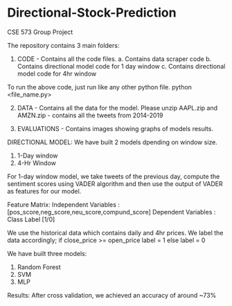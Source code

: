 # Directional-Stock-Prediction
CSE 573 Group Project

The repository contains 3 main folders:

1. CODE - Contains all the code files.
  a. Contains data scraper code 
  b. Contains directional model code for 1 day window
  c. Contains directional model code for 4hr window

  To run the above code, just run like any other python file. 
    python <file_name.py>

2. DATA - Contains all the data for the model.
  Please unzip AAPL.zip and AMZN.zip - contains all the tweets from 2014-2019

3. EVALUATIONS - Contains images showing graphs of models results.


DIRECTIONAL MODEL:
We have built 2 models dpending on window size.
1.  1-Day window
2.  4-Hr Window

For 1-day window model, we take tweets of the previous day, compute the sentiment scores using VADER algorithm and then use the output of VADER as features for our model.

Feature Matrix:
Independent Variables : [pos_score,neg_score,neu_score,compund_score]
Dependent Variables : Class Label [1/0]

We use the historical data which contains daily and 4hr prices. We label the data accordingly; 
if close_price >= open_price
  label = 1
else 
  label = 0

We have built three models:
1.  Random Forest
2.  SVM
3.  MLP

Results: 
  After cross validation, we achieved an accuracy of around ~73% 
